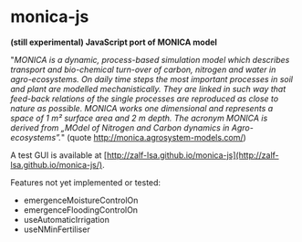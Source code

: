 monica-js
=========

**(still experimental) JavaScript port of MONICA model**

"_MONICA is a dynamic, process-based simulation model which describes transport and bio-chemical turn-over of carbon, nitrogen and water in agro-ecosystems. On daily time steps the most important processes in soil and plant are modelled mechanistically. They are linked in such way that feed-back relations of the single processes are reproduced as close to nature as possible. MONICA works one dimensional and represents a space of 1 m² surface area and 2 m depth.
The acronym MONICA is derived from „MOdel of Nitrogen and Carbon dynamics in Agro-ecosystems”._"
(quote http://monica.agrosystem-models.com/)

A test GUI is available at [http://zalf-lsa.github.io/monica-js](http://zalf-lsa.github.io/monica-js/).

Features not yet implemented or tested:

  - emergenceMoistureControlOn
  - emergenceFloodingControlOn
  - useAutomaticIrrigation
  - useNMinFertiliser
